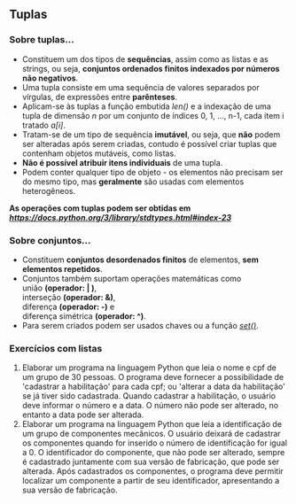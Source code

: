 ## Tuplas 

### Sobre tuplas...
- Constituem um dos tipos de **sequências**, assim como as listas e as strings, ou seja, **conjuntos ordenados finitos indexados por números não negativos**. 
- Uma tupla consiste em uma sequência de valores separados por vírgulas, de expressões entre **parênteses**.
- Aplicam-se às tuplas a função embutida *len()* e a indexação de uma tupla de dimensão *n* por um conjunto de índices 0, 1, …, n-1, cada item i tratado *a[i]*.
- Tratam-se de um tipo de sequência **imutável**, ou seja, que **não** podem ser alteradas após serem criadas, contudo é possível criar tuplas que contenham objetos mutáveis, como listas. 
- **Não é possível atribuir itens individuais** de uma tupla.
- Podem conter qualquer tipo de objeto - os elementos não precisam ser do mesmo tipo, mas **geralmente** são usadas com elementos heterogêneos.
  
**As operações com tuplas podem ser obtidas em *<https://docs.python.org/3/library/stdtypes.html#index-23>***

### Sobre conjuntos...
- Constituem **conjuntos desordenados finitos** de elementos, **sem elementos repetidos**.
- Conjuntos também suportam operações matemáticas como  
união **(operador:  |  )**,  
interseção **(operador: &)**,  
diferença **(operador: -)** e  
diferença simétrica **(operador: ^)**.  
- Para serem criados podem ser usados chaves ou a função [*set()*](https://docs.python.org/pt-br/3/library/stdtypes.html#set).

### Exercícios com listas  
1. Elaborar um programa na linguagem Python que leia o nome e cpf de um grupo de 30 pessoas. O programa deve fornecer a possibilidade de 'cadastrar a habilitação' para cada cpf; ou 'alterar a data da habilitação' se já tiver sido cadastrada. Quando cadastrar a habilitação, o usuário deve informar o número e a data. O número não pode ser alterado, no entanto a data pode ser alterada. 
2. Elaborar um programa na linguagem Python que leia a identificação de um grupo de componentes mecânicos. O usuário deixará de cadastrar os componentes quando for inserido o número de identificação for igual a 0. O identificador do componente, que não pode ser alterado, sempre é cadastrado juntamente com sua versão de fabricação, que pode ser alterada. Após cadastrados os componentes, o programa deve permitir localizar um componente a partir de seu identificador, apresentando a sua versão de fabricação. 
